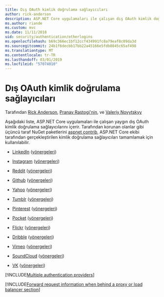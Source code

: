 ```yaml
---
title: Dış OAuth kimlik doğrulama sağlayıcıları
author: rick-anderson
description: ASP.NET Core uygulamaları ile çalışan dış OAuth kimlik doğrulama sağlayıcıları keşfedin.
ms.author: riande
ms.custom: mvc
ms.date: 11/11/2018
uid: security/authentication/otherlogins
ms.openlocfilehash: b69c366ec1bf12ccf434991fc8a79eaf8c09da3d
ms.sourcegitcommit: 24b1f6decbb17bb22a45166e5fdb0845c65af498
ms.translationtype: MT
ms.contentlocale: tr-TR
ms.lasthandoff: 03/01/2019
ms.locfileid: "57074010"
---
```

# <a name="external-oauth-authentication-providers"></a>Dış OAuth kimlik doğrulama sağlayıcıları

Tarafından [Rick Anderson](https://twitter.com/RickAndMSFT), [Pranav Rastogi'nin](https://github.com/rustd), ve [Valeriy Novytskyy](https://github.com/01binary)

Aşağıdaki liste, ASP.NET Core uygulamaları ile çalışan yaygın dış OAuth kimlik doğrulama sağlayıcılarını içerir. Tarafından korunan olanlar gibi üçüncü taraf NuGet paketlerini [aspnet contrib](https://www.nuget.org/packages?q=owners%3Aaspnet-contrib+title%3AOAuth), ASP.NET Core ekibi tarafından gerçekleştirilen kimlik doğrulama sağlayıcıları tamamlamak için kullanılabilir.

* [LinkedIn](https://www.linkedin.com/developer/apps) ([yönergeleri](https://developer.linkedin.com/docs/oauth2))

* [Instagram](https://www.instagram.com/developer/register/) ([yönergeleri](https://www.instagram.com/developer/authentication/))

* [Reddit](https://www.reddit.com/login?dest=https%3A%2F%2Fwww.reddit.com%2Fprefs%2Fapps) ([yönergeleri](https://github.com/reddit/reddit/wiki/OAuth2-Quick-Start-Example))

* [Github](https://github.com/login?return_to=https%3A%2F%2Fgithub.com%2Fsettings%2Fapplications%2Fnew) ([yönergeleri](https://developer.github.com/v3/oauth/))

* [Yahoo](https://login.yahoo.com/config/login?src=devnet&.done=http%3A%2F%2Fdeveloper.yahoo.com%2Fapps%2Fcreate%2F) ([yönergeleri](https://developer.yahoo.com/bbauth/user.html))

* [Tumblr](https://www.tumblr.com/oauth/apps) ([yönergeleri](https://www.tumblr.com/docs/api/v2#auth))

* [Pinterest](https://www.pinterest.com/login/?next=http%3A%2F%2Fdevsite%2Fapps%2F) ([yönergeleri](https://developers.pinterest.com/docs/api/overview/?))

* [Pocket](https://getpocket.com/developer/apps/new) ([yönergeleri](https://getpocket.com/developer/docs/authentication))

* [Flickr](https://www.flickr.com/services/apps/create) ([yönergeleri](https://www.flickr.com/services/api/auth.oauth.html))

* [Dribble](https://dribbble.com/signup) ([yönergeleri](http://developer.dribbble.com/v1/oauth/))

* [Vimeo](https://vimeo.com/join) ([yönergeleri](https://developer.vimeo.com/api/authentication))

* [SoundCloud](https://soundcloud.com/you/apps/new) ([yönergeleri](https://developers.soundcloud.com/blog/we-love-oauth-2))

* [VK](https://vk.com/apps?act=manage) ([yönergeleri](https://vk.com/pages?oid=-17680044&p=Authorizing_Sites))

[!INCLUDE[Multiple authentication providers](includes/chain-auth-providers.md)]

[!INCLUDE[Forward request information when behind a proxy or load balancer section](includes/forwarded-headers-middleware.md)]
